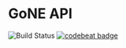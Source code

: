 # GoNE API

![Build Status](https://codebuild.eu-west-2.amazonaws.com/badges?uuid=eyJlbmNyeXB0ZWREYXRhIjoiSGNSTFhiZkdEMEVKZnlpR3pBZ1l0aTRXamUwemprTXRrNXRyNkdFcUYrVnM2WUw2QkFaTVloczNmWjNhNUh4VGN6WjFDNEdiS2J4d1dybEg0RGVrdmRnPSIsIml2UGFyYW1ldGVyU3BlYyI6IlZVekpucWJqZWhGa2V3TFAiLCJtYXRlcmlhbFNldFNlcmlhbCI6MX0%3D&branch=master) [![codebeat badge](https://codebeat.co/badges/4199fbf1-8d32-472f-9e60-35f558c57349)](https://codebeat.co/projects/github-com-lucid-bunch-gone-cli-master)
